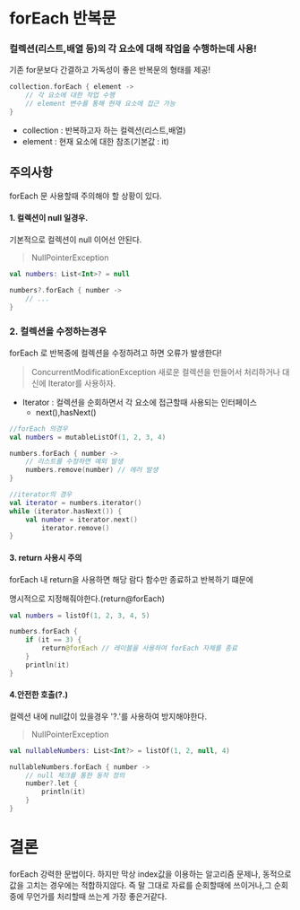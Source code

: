 # forEach 반복문
### 컬렉션(리스트,배열 등)의 각 요소에 대해 작업을 수행하는데 사용!
기존 for문보다 간결하고 가독성이 좋은 반복문의 형태를 제공!

```kotlin
collection.forEach { element ->
    // 각 요소에 대한 작업 수행
    // element 변수를 통해 현재 요소에 접근 가능
}
```
- collection :  반복하고자 하는 컬렉션(리스트,배열)
- element : 현재 요소에 대한 참조(기본값 : it)

## 주의사항
forEach 문 사용할때 주의해야 할 상황이 있다.

#### 1. 컬렉션이 null 일경우.
기본적으로 컬렉션이 null 이어선 안된다.
> NullPointerException

```kotlin
val numbers: List<Int>? = null

numbers?.forEach { number ->
    // ...
}
```

### 2. 컬렉션을 수정하는경우
forEach 로 반복중에 컬렉션을 수정하려고 하면 오류가 발생한다!
> ConcurrentModificationException
 새로운 컬렉션을 만들어서 처리하거나 대신에 Iterator를 사용하자.
- Iterator : 컬렉션을 순회하면서 각 요소에 접근할때 사용되는 인터페이스
    -  next(),hasNext()

```kotlin
//forEach 의경우
val numbers = mutableListOf(1, 2, 3, 4)

numbers.forEach { number ->
    // 리스트를 수정하면 예외 발생
    numbers.remove(number) // 에러 발생
}

//iterator의 경우
val iterator = numbers.iterator()
while (iterator.hasNext()) {
    val number = iterator.next()
        iterator.remove()
}
```

#### 3. return 사용시 주의
forEach 내 return을 사용하면 해당 람다 함수만 종료하고 반복하기 떄문에 

명시적으로 지정해줘야한다.(return@forEach)

```kotlin
val numbers = listOf(1, 2, 3, 4, 5)

numbers.forEach {
    if (it == 3) {
        return@forEach // 레이블을 사용하여 forEach 자체를 종료
    }
    println(it)
}

```

#### 4.안전한 호출(?.)
컬렉션 내에 null값이 있을경우 '?.'를 사용하여 방지해야한다.
>NullPointerException
```kotlin
val nullableNumbers: List<Int?> = listOf(1, 2, null, 4)

nullableNumbers.forEach { number ->
    // null 체크를 통한 동작 정의
    number?.let {
        println(it)
    }
}
```

# 결론
forEach 강력한 문법이다. 하지만 막상 index값을 이용하는 알고리즘 문제나, 동적으로 값을 고치는 경우에는 적합하지않다. 즉 말 그대로 자료를 순회할때에 쓰이거나,그 순회중에 무언가를 처리할때 쓰는게 가장 좋은거같다.